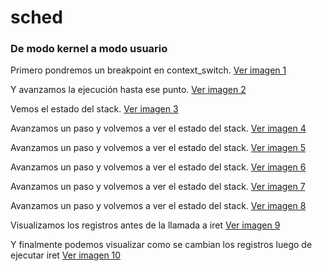 # sched

### De modo kernel a modo usuario

Primero pondremos un breakpoint en context_switch.
[Ver imagen 1](https://github.com/fiubatps/sisop_2024a_g25/blob/unoptimized_search/sched/images/parte_1_imagen_1.png)


Y avanzamos la ejecución hasta ese punto.
[Ver imagen 2](https://github.com/fiubatps/sisop_2024a_g25/blob/unoptimized_search/sched/images/parte_1_imagen_2.png)


Vemos el estado del stack.
[Ver imagen 3](https://github.com/fiubatps/sisop_2024a_g25/blob/unoptimized_search/sched/images/parte_1_imagen_3.png)


Avanzamos un paso y volvemos a ver el estado del stack.
[Ver imagen 4](https://github.com/fiubatps/sisop_2024a_g25/blob/unoptimized_search/sched/images/parte_1_imagen_4.png)

Avanzamos un paso y volvemos a ver el estado del stack.
[Ver imagen 5](https://github.com/fiubatps/sisop_2024a_g25/blob/unoptimized_search/sched/images/parte_1_imagen_5.png)

Avanzamos un paso y volvemos a ver el estado del stack.
[Ver imagen 6](https://github.com/fiubatps/sisop_2024a_g25/blob/unoptimized_search/sched/images/parte_1_imagen_6.png)

Avanzamos un paso y volvemos a ver el estado del stack.
[Ver imagen 7](https://github.com/fiubatps/sisop_2024a_g25/blob/unoptimized_search/sched/images/parte_1_imagen_7.png)

Avanzamos un paso y volvemos a ver el estado del stack.
[Ver imagen 8](https://github.com/fiubatps/sisop_2024a_g25/blob/unoptimized_search/sched/images/parte_1_imagen_8.png)

Visualizamos los registros antes de la llamada a iret
[Ver imagen 9](https://github.com/fiubatps/sisop_2024a_g25/blob/unoptimized_search/sched/images/parte_1_imagen_9.png)

Y finalmente podemos visualizar como se cambian los registros luego de ejecutar iret
[Ver imagen 10](https://github.com/fiubatps/sisop_2024a_g25/blob/unoptimized_search/sched/images/parte_1_imagen_10.png)